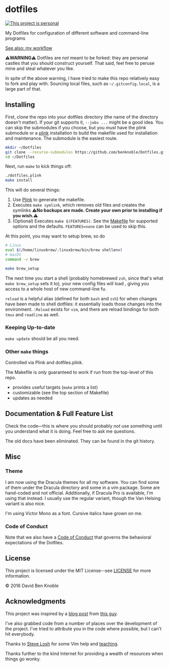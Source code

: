 # dotfiles

[![This project is personal](https://img.shields.io/badge/status-personal-important.svg)](https://benknoble.github.io/status/personal/)

My Dotfiles for configuration of different software and command-line programs

[See also: my workflow](https://gist.github.com/07052655c9b6ef75071a285102c61c93)

:warning:**WARNING**:warning: Dotfiles are _not_ meant to be forked: they are
personal castles that you should construct yourself. That said, feel free to
peruse mine and steal whatever you like.

In spite of the above warning, I have tried to make this repo relatively easy to
fork and play with. Sourcing local files, such as `~/.gitconfig.local`, is a
large part of that.

## Installing

First, clone the repo into your dotfiles directory (the name of the directory
doesn't matter). If your git supports it, `--jobs ...` might be a good idea. You
can skip the submodules if you choose, but you *must* have the plink submodule
or a [plink](https://github.com/benknoble/plink) installation to build the
makefile used for installation and maintenance. The submodule is the easiest
route.

```bash
mkdir ~/Dotfiles
git clone --recurse-submodules https://github.com/benknoble/Dotfiles.git ~/Dotfiles
cd ~/Dotfiles
```

Next, run `make` to kick things off:

```bash
./dotfiles.plink
make install
```

This will do several things:

1. Use [Plink](https://github.com/benknoble/plink) to generate the makefile.
1. Executes `make symlink`, which removes old files and creates the symlinks
   :warning:**No backups are made. Create your own prior to installing if you
   wish.**:warning:
2. (Optional) Executes `make $(FEATURES)`. See the [Makefile](/dotfiles.plink)
   for supported options and the defaults. `FEATURES=none` can be used to
   skip this.

At this point, you may want to setup brew, so do

```bash
# Linux
eval $(/home/linuxbrew/.linuxbrew/bin/brew shellenv)
# macOS
command -v brew

make brew_setup
```

The next time you start a shell (probably homebrewed `zsh`, since that's what
`make brew_setup` sets it to), your new config files will load , giving you
access to a whole host of new command-line fu.

`reload` is a helpful alias (defined for both `bash` and `zsh`) for when changes
have been made to shell dotfiles: it essentially loads those changes into the
environment. `:Reload` exists for `vim`, and there are reload bindings for both
`tmux` and `readline` as well.

### Keeping Up-to-date

`make update` should be all you need.

### Other `make` things

Controlled via Plink and dotfiles.plink.

The Makefile is _only_ guaranteed to work if run from the top-level of this
repo.

- provides useful targets (`make` prints a list)
- customizable (see the top section of Makefile)
- updates as needed

## Documentation & Full Feature List

Check the code—this is where you should probably *not* use something until you
understand what it is doing. Feel free to ask me questions.

The old docs have been eliminated. They can be found in the git history.

## Misc

### Theme

I am now using the Dracula themes for all my software. You can find some of them
under the Dracula directory and some in a vim package. Some are hand-coded and
not official. Additionally, if Dracula Pro is available, I'm using that instead.
I usually use the regular variant, though the Van Helsing variant is also nice.

I'm using Victor Mono as a font. Cursive italics have grown on me.

### Code of Conduct

Note that we also have a [Code of Conduct](/CODE_OF_CONDUCT.md) that governs the
behavioral expectations of the Dotfiles.

## License

This project is licensed under the MIT License--see [LICENSE](/LICENSE) for more
information.

© 2016 David Ben Knoble

## Acknowledgments

This project was inspired by a [blog
post](http://blog.smalleycreative.com/tutorials/using-git-and-github-to-manage-your-dotfiles/)
from [this guy](https://github.com/michaeljsmalley).

I've also grabbed code from a number of places over the development of the
project. I've tried to attribute you in the code where possible, but I can't hit
everybody.

Thanks to [Steve Losh](http://stevelosh.com/blog/2010/09/coming-home-to-vim/)
for some Vim help and [teaching](http://learnvimscriptthehardway.stevelosh.com).

Thanks further to the kind Internet for providing a wealth of resources when
things go wonky.

[drac-term]: https://github.com/dracula/terminal-app

